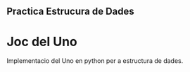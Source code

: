  ## Practica Estrucura de Dades
 # Joc del Uno
 
 Implementacio del Uno en python per a estructura de dades.
